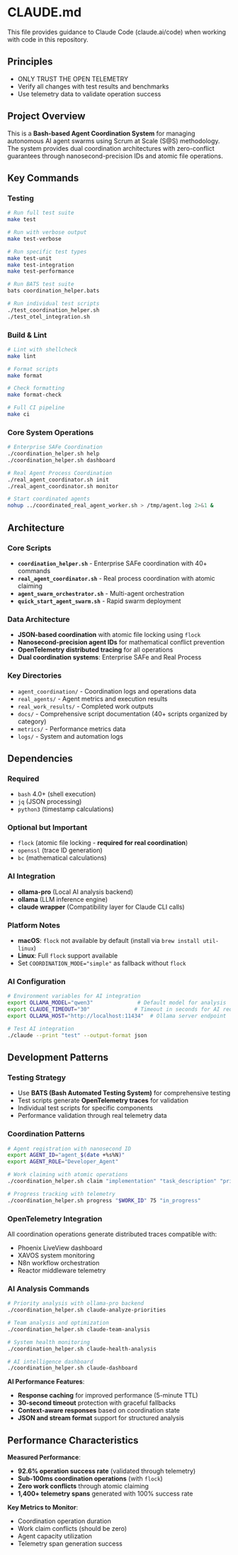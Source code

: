 # CLAUDE.md

This file provides guidance to Claude Code (claude.ai/code) when working with code in this repository.

## Principles

- ONLY TRUST THE OPEN TELEMETRY
- Verify all changes with test results and benchmarks
- Use telemetry data to validate operation success

## Project Overview

This is a **Bash-based Agent Coordination System** for managing autonomous AI agent swarms using Scrum at Scale (S@S) methodology. The system provides dual coordination architectures with zero-conflict guarantees through nanosecond-precision IDs and atomic file operations.

## Key Commands

### Testing
```bash
# Run full test suite
make test

# Run with verbose output
make test-verbose

# Run specific test types
make test-unit
make test-integration 
make test-performance

# Run BATS test suite
bats coordination_helper.bats

# Run individual test scripts
./test_coordination_helper.sh
./test_otel_integration.sh
```

### Build & Lint
```bash
# Lint with shellcheck
make lint

# Format scripts
make format

# Check formatting
make format-check

# Full CI pipeline
make ci
```

### Core System Operations
```bash
# Enterprise SAFe Coordination
./coordination_helper.sh help
./coordination_helper.sh dashboard

# Real Agent Process Coordination
./real_agent_coordinator.sh init
./real_agent_coordinator.sh monitor

# Start coordinated agents
nohup ../coordinated_real_agent_worker.sh > /tmp/agent.log 2>&1 &
```

## Architecture

### Core Scripts
- **`coordination_helper.sh`** - Enterprise SAFe coordination with 40+ commands
- **`real_agent_coordinator.sh`** - Real process coordination with atomic claiming
- **`agent_swarm_orchestrator.sh`** - Multi-agent orchestration
- **`quick_start_agent_swarm.sh`** - Rapid swarm deployment

### Data Architecture
- **JSON-based coordination** with atomic file locking using `flock`
- **Nanosecond-precision agent IDs** for mathematical conflict prevention
- **OpenTelemetry distributed tracing** for all operations
- **Dual coordination systems**: Enterprise SAFe and Real Process

### Key Directories
- `agent_coordination/` - Coordination logs and operations data
- `real_agents/` - Agent metrics and execution results
- `real_work_results/` - Completed work outputs
- `docs/` - Comprehensive script documentation (40+ scripts organized by category)
- `metrics/` - Performance metrics data
- `logs/` - System and automation logs

## Dependencies

### Required
- `bash` 4.0+ (shell execution)
- `jq` (JSON processing)
- `python3` (timestamp calculations)

### Optional but Important
- `flock` (atomic file locking - **required for real coordination**)
- `openssl` (trace ID generation)
- `bc` (mathematical calculations)

### AI Integration
- **ollama-pro** (Local AI analysis backend)
- **ollama** (LLM inference engine)
- **claude wrapper** (Compatibility layer for Claude CLI calls)

### Platform Notes
- **macOS**: `flock` not available by default (install via `brew install util-linux`)
- **Linux**: Full `flock` support available
- Set `COORDINATION_MODE="simple"` as fallback without `flock`

### AI Configuration
```bash
# Environment variables for AI integration
export OLLAMA_MODEL="qwen3"              # Default model for analysis
export CLAUDE_TIMEOUT="30"              # Timeout in seconds for AI requests
export OLLAMA_HOST="http://localhost:11434"  # Ollama server endpoint

# Test AI integration
./claude --print "test" --output-format json
```

## Development Patterns

### Testing Strategy
- Use **BATS (Bash Automated Testing System)** for comprehensive testing
- Test scripts generate **OpenTelemetry traces** for validation
- Individual test scripts for specific components
- Performance validation through real telemetry data

### Coordination Patterns
```bash
# Agent registration with nanosecond ID
export AGENT_ID="agent_$(date +%s%N)"
export AGENT_ROLE="Developer_Agent"

# Work claiming with atomic operations
./coordination_helper.sh claim "implementation" "task_description" "priority"

# Progress tracking with telemetry
./coordination_helper.sh progress "$WORK_ID" 75 "in_progress"
```

### OpenTelemetry Integration
All coordination operations generate distributed traces compatible with:
- Phoenix LiveView dashboard
- XAVOS system monitoring
- N8n workflow orchestration
- Reactor middleware telemetry

### AI Analysis Commands
```bash
# Priority analysis with ollama-pro backend
./coordination_helper.sh claude-analyze-priorities

# Team analysis and optimization
./coordination_helper.sh claude-team-analysis

# System health monitoring
./coordination_helper.sh claude-health-analysis

# AI intelligence dashboard
./coordination_helper.sh claude-dashboard
```

**AI Performance Features**:
- **Response caching** for improved performance (5-minute TTL)
- **30-second timeout** protection with graceful fallbacks
- **Context-aware responses** based on coordination state
- **JSON and stream format** support for structured analysis

## Performance Characteristics

**Measured Performance**:
- **92.6% operation success rate** (validated through telemetry)
- **Sub-100ms coordination operations** (with `flock`)
- **Zero work conflicts** through atomic claiming
- **1,400+ telemetry spans** generated with 100% success rate

**Key Metrics to Monitor**:
- Coordination operation duration
- Work claim conflicts (should be zero)
- Agent capacity utilization
- Telemetry span generation success